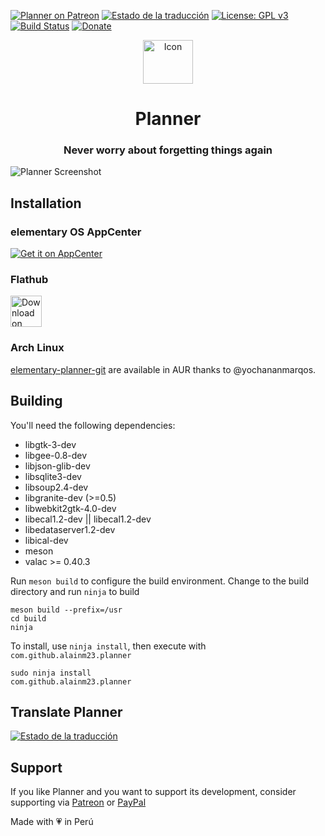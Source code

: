 <a href="https://www.patreon.com/alainm23"><img src="https://img.shields.io/badge/patreon-donate-orange.svg?logo=patreon" alt="Planner on Patreon"></a>
<a href="https://hosted.weblate.org/engage/planner/?utm_source=widget"><img src="https://hosted.weblate.org/widgets/planner/-/svg-badge.svg" alt="Estado de la traducción" /></a>
[![License: GPL v3](https://img.shields.io/badge/License-GPL%20v3-blue.svg)](https://github.com/alainm23/planner/blob/master/LICENSE)
[![Build Status](https://travis-ci.com/alainm23/planner.svg?branch=master)](https://travis-ci.com/alainm23/planner)
[![Donate](https://img.shields.io/badge/PayPal-Donate-gray.svg?style=flat&logo=paypal&colorA=0071bb&logoColor=fff)](https://www.paypal.me/alainm23)

<div align="center">
  <span align="center"> <img width="80" height="70" class="center" src="https://github.com/alainm23/planner/blob/master/data/icons/128/com.github.alainm23.planner.svg" alt="Icon"></span>
  <h1 align="center">Planner</h1>
  <h3 align="center">Never worry about forgetting things again</h3>
</div>

![Planner Screenshot](https://github.com/alainm23/planner/raw/master/data/screenshot/screenshot-01.png)

## Installation

### elementary OS AppCenter
<a href="https://appcenter.elementary.io/com.github.alainm23.planner"><img src="https://appcenter.elementary.io/badge.svg?new" alt="Get it on AppCenter" /></a>

### Flathub
<a href="https://flathub.org/apps/details/com.github.alainm23.planner"><img height="50" alt="Download on Flathub" src="https://flathub.org/assets/badges/flathub-badge-en.png"/></a>

### Arch Linux
[elementary-planner-git](https://aur.archlinux.org/packages/elementary-planner-git) are available in AUR thanks to @yochananmarqos.

## Building

You'll need the following dependencies:

* libgtk-3-dev
* libgee-0.8-dev
* libjson-glib-dev
* libsqlite3-dev
* libsoup2.4-dev
* libgranite-dev (>=0.5)
* libwebkit2gtk-4.0-dev
* libecal1.2-dev || libecal1.2-dev
* libedataserver1.2-dev
* libical-dev
* meson
* valac >= 0.40.3

Run `meson build` to configure the build environment. Change to the build directory and run `ninja` to build

    meson build --prefix=/usr
    cd build
    ninja

To install, use `ninja install`, then execute with `com.github.alainm23.planner`

    sudo ninja install
    com.github.alainm23.planner

## Translate Planner

<a href="https://hosted.weblate.org/engage/planner/?utm_source=widget">
<img src="https://hosted.weblate.org/widgets/planner/-/translations/open-graph.png" alt="Estado de la traducción" />
</a>

## Support
If you like Planner and you want to support its development, consider supporting via [Patreon](https://www.patreon.com/alainm23) or [PayPal](https://www.paypal.me/alainm23)

Made with 💗 in Perú